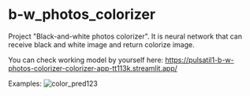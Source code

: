 # b-w_photos_colorizer
Project "Black-and-white photos colorizer". 
It is neural network that can receive black and white image and return colorize image.  

You can check working model by yourself here: https://pulsatil1-b-w-photos-colorizer-colorizer-app-tt113k.streamlit.app/




Examples:
![color_pred123](https://user-images.githubusercontent.com/70263951/218249722-30f6db6c-e6e8-4982-b888-007a9aa5b8b9.png)
